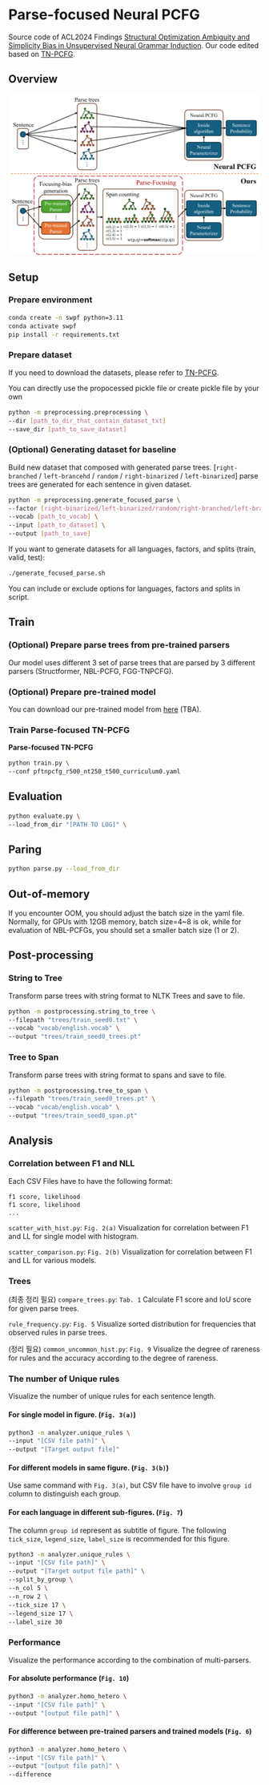 # Parse-focused Neural PCFG

Source code of ACL2024 Findings [Structural Optimization Ambiguity and Simplicity Bias in Unsupervised Neural Grammar Induction](https://arxiv.org/abs/2407.16181).
Our code edited based on [TN-PCFG](https://github.com/sustcsonglin/TN-PCFG).

## Overview

![Overview](images/overview_pfnpcfg_bg.jpg)

## Setup

### Prepare environment 

```bash
conda create -n swpf python=3.11
conda activate swpf
pip install -r requirements.txt
```

### Prepare dataset

If you need to download the datasets, please refer to [TN-PCFG](https://github.com/sustcsonglin/TN-PCFG).

You can directly use the propocessed pickle file or create pickle file by your own

```bash
python -m preprocessing.preprocessing \
--dir [path_to_dir_that_contain_dataset_txt]
--save_dir [path_to_save_dataset]
```

### (Optional) Generating dataset for baseline

Build new dataset that composed with generated parse trees. \[`right-branched` / `left-brancehd` / `random` / `right-binarized` / `left-binarized`\] parse trees are generated for each sentence in given dataset.

```bash
python -m preprocessing.generate_focused_parse \
--factor [right-binarized/left-binarized/random/right-branched/left-branched] \
--vocab [path_to_vocab] \
--input [path_to_dataset] \
--output [path_to_save]
```

If you want to generate datasets for all languages, factors, and splits (train, valid, test):

```bash
./generate_focused_parse.sh
```

You can include or exclude options for languages, factors and splits in script.

## Train

### (Optional) Prepare parse trees from pre-trained parsers

Our model uses different 3 set of parse trees that are parsed by 3 different parsers (Structformer, NBL-PCFG, FGG-TNPCFG).

### (Optional) Prepare pre-trained model

You can download our pre-trained model from [here](TBA) (TBA).

### Train Parse-focused TN-PCFG

**Parse-focused TN-PCFG**

```bash
python train.py \
--conf pftnpcfg_r500_nt250_t500_curriculum0.yaml
```

## Evaluation

```bash
python evaluate.py \
--load_from_dir "[PATH TO LOG]" \
```

## Paring

```bash
python parse.py --load_from_dir
```

## Out-of-memory

If you encounter OOM, you should adjust the batch size in the yaml file. Normally, for GPUs with 12GB memory, batch size=4~8 is ok, while for evaluation of NBL-PCFGs, you should set a smaller batch size (1 or 2).  

## Post-processing

### String to Tree

Transform parse trees with string format to NLTK Trees and save to file.

```bash
python -m postprocessing.string_to_tree \
--filepath "trees/train_seed0.txt" \
--vocab "vocab/english.vocab" \
--output "trees/train_seed0_trees.pt"
```

### Tree to Span

Transform parse trees with string format to spans and save to file.

```bash
python -m postprocessing.tree_to_span \
--filepath "trees/train_seed0_trees.pt" \
--vocab "vocab/english.vocab" \
--output "trees/train_seed0_span.pt"
```

## Analysis

### Correlation between F1 and NLL

Each CSV Files have to have the following format:
```
f1 score, likelihood
f1 score, likelihood
...
```

`scatter_with_hist.py`: `Fig. 2(a)` Visualization for correlation between F1 and LL for single model with histogram.

`scatter_comparison.py`: `Fig. 2(b)` Visualization for correlation between F1 and LL for various models.

### Trees

(최종 정리 필요) `compare_trees.py`: `Tab. 1` Calculate F1 score and IoU score for given parse trees.

`rule_frequency.py`: `Fig. 5` Visualize sorted distribution for frequencies that observed rules in parse trees.

(정리 필요) `common_uncommon_hist.py`: `Fig. 9` Visualize the degree of rareness for rules and the accuracy according to the degree of rareness.

### The number of Unique rules

Visualize the number of unique rules for each sentence length.

#### For single model in figure. (`Fig. 3(a)`) 

```bash
python3 -m analyzer.unique_rules \
--input "[CSV file path]" \
--output "[Target output file]"
```

#### For different models in same figure. (`Fig. 3(b)`)

Use same command with `Fig. 3(a)`, but CSV file have to involve `group id` column to distinguish each group.

#### For each language in different sub-figures. (`Fig. 7`)

The column `group id` represent as subtitle of figure.
The following `tick_size`, `legend_size`, `label_size` is recommended for this figure.

```bash
python3 -m analyzer.unique_rules \
--input "[CSV file path]" \
--output "[Target output file path]" \
--split_by_group \
--n_col 5 \
--n_row 2 \
--tick_size 17 \
--legend_size 17 \
--label_size 30
```

### Performance

Visualize the performance according to the combination of multi-parsers.

#### For absolute performance (`Fig. 10`)

```bash
python3 -m analyzer.homo_hetero \
--input "[CSV file path]" \
--output "[output file path]" \
```

#### For difference between pre-trained parsers and trained models (`Fig. 6`)

```bash
python3 -m analyzer.homo_hetero \
--input "[CSV file path]" \
--output "[output file path]" \
--difference
```